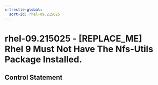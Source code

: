 ```yaml
---
x-trestle-global:
  sort-id: rhel-09.215025
---
```


# rhel-09.215025 - \[REPLACE_ME\] Rhel 9 Must Not Have The Nfs-Utils Package Installed.

## Control Statement
